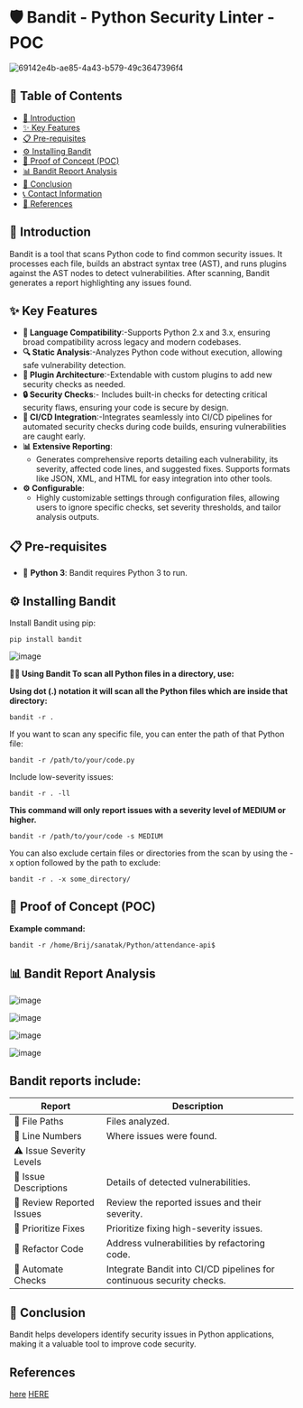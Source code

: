 

# 🛡️ Bandit - Python Security Linter -POC

![69142e4b-ae85-4a43-b579-49c3647396f4](https://github.com/user-attachments/assets/5e826071-e611-49ae-a182-2af0f0d49128)



## 📑 Table of Contents
- [📖 Introduction](#-introduction)
- [✨ Key Features](#-key-features)
- [📋 Pre-requisites](#-pre-requisites)
- [⚙️ Installing Bandit](#️-installing-bandit)
- [🚀 Proof of Concept (POC)](#-proof-of-concept-poc)
- [📊 Bandit Report Analysis](#-bandit-report-analysis)
- [🏁 Conclusion](#-conclusion)
- [📞 Contact Information](#-contact-information)
- [🔗 References](#-references)

## 📖 Introduction
Bandit is a tool that scans Python code to find common security issues. It processes each file, builds an abstract syntax tree (AST), and runs plugins against the AST nodes to detect vulnerabilities. After scanning, Bandit generates a report highlighting any issues found.

## ✨ Key Features
- **🐍 Language Compatibility**:-Supports Python 2.x and 3.x, ensuring broad compatibility across legacy and modern codebases.  
- **🔍 Static Analysis**:-Analyzes Python code without execution, allowing safe vulnerability detection. 
- **🔌 Plugin Architecture**:-Extendable with custom plugins to add new security checks as needed.
- **🔒 Security Checks**:- Includes built-in checks for detecting critical security flaws, ensuring your code is secure by design.
- **🤖 CI/CD Integration**:-Integrates seamlessly into CI/CD pipelines for automated security checks during code builds, ensuring vulnerabilities are caught early.
- **📊 Extensive Reporting**: 
  - Generates comprehensive reports detailing each vulnerability, its severity, affected code lines, and suggested fixes. Supports formats like JSON, XML, and HTML for easy integration into other tools.
- **⚙️ Configurable**: 
  - Highly customizable settings through configuration files, allowing users to ignore specific checks, set severity thresholds, and tailor analysis outputs.

## 📋 Pre-requisites
- 🐍 **Python 3**: Bandit requires Python 3 to run.

## ⚙️ Installing Bandit
Install Bandit using pip:

```
pip install bandit
```
![image](https://github.com/user-attachments/assets/09caeabf-787c-4b76-a92b-a23324764c61)



**🧑‍💻 Using Bandit
To scan all Python files in a directory, use:**

**Using dot (.) notation it will scan all the Python files which are inside that directory:**
```
bandit -r .
```

If you want to scan any specific file, you can enter the path of that Python file:

```
bandit -r /path/to/your/code.py
```

Include low-severity issues:

```
bandit -r . -ll
```


**This command will only report issues with a severity level of MEDIUM or higher.**
```
bandit -r /path/to/your/code -s MEDIUM
```



You can also exclude certain files or directories from the scan by using the -x option followed by the path to exclude:

```
bandit -r . -x some_directory/
```
## 🚀  Proof of Concept (POC)

**Example command:**
```
bandit -r /home/Brij/sanatak/Python/attendance-api$
```
## 📊 Bandit Report Analysis

![image](https://github.com/user-attachments/assets/4aaac4e3-8548-412d-87c7-2a63e8fc458c)

![image](https://github.com/user-attachments/assets/0589bd44-5649-4994-98f3-19efab36821e)


![image](https://github.com/user-attachments/assets/3a726e48-39bd-442e-b68c-a5509852367c)



![image](https://github.com/user-attachments/assets/769f7fb3-f390-4a49-86db-bd8768a5260d)




## Bandit reports include:

| Report | Description                                          |
|-----------|------------------------------------------------------|
|📁 File Paths |Files analyzed.|
|🔢 Line Numbers| Where issues were found.|
|⚠️ Issue Severity Levels| |Low, Medium, High.|
|📝 Issue Descriptions | Details of detected vulnerabilities.|
|📄 Review Reported Issues| Review the reported issues and their severity.|
|🚨 Prioritize Fixes| Prioritize fixing high-severity issues.|
|🔄 Refactor Code | Address vulnerabilities by refactoring code.|
|🔁 Automate Checks| Integrate Bandit into CI/CD pipelines for continuous security checks.|

## 🏁 Conclusion
Bandit helps developers identify security issues in Python applications, making it a valuable tool to improve code security.

## References
[here](https://github.com/mygurukulam-p10/Documention/tree/main/Application%20CI%20Design/Python%20CI%20Checks/Bugs%20analysis/Bug%20analysis%20Doc)
[HERE](https://pypi.org/project/bandit/)

